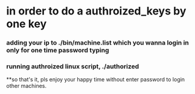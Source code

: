 # in order to do a authroized_keys by one key
### adding your ip to ./bin/machine.list which you wanna login in only for one time password typing
### running authroized linux script, ./authorized
**so that's it, pls enjoy your happy time without enter password to login other machines.
